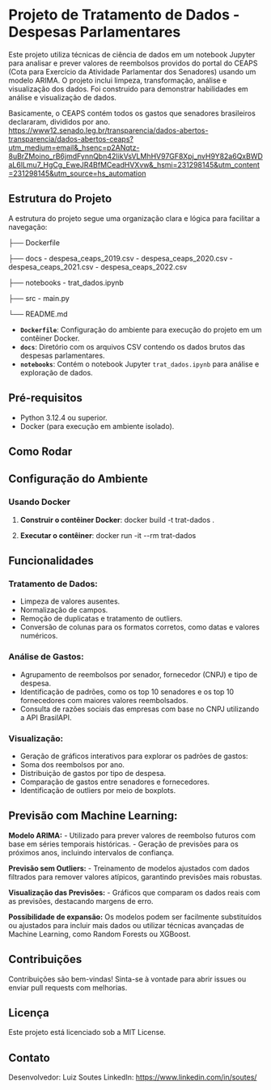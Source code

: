# Projeto de Tratamento de Dados - Despesas Parlamentares

Este projeto utiliza técnicas de ciência de dados em um notebook Jupyter para analisar e prever valores de reembolsos providos do portal do CEAPS (Cota para Exercício da Atividade Parlamentar dos Senadores) usando um modelo ARIMA. O projeto inclui limpeza, transformação, análise e visualização dos dados. Foi construído para demonstrar habilidades em análise e visualização de dados.

Basicamente, o CEAPS contém todos os gastos que senadores brasileiros declararam, divididos por ano.
https://www12.senado.leg.br/transparencia/dados-abertos-transparencia/dados-abertos-ceaps?utm_medium=email&_hsenc=p2ANqtz-8uBrZMoino_rB6jmdFynnQbn42IikVsVLMhHV97GF8Xpj_nvH9Y82a6QxBWDaL6lLmu7_HgCg_EweJR4BfMCeadHVXvw&_hsmi=231298145&utm_content=231298145&utm_source=hs_automation


## Estrutura do Projeto

A estrutura do projeto segue uma organização clara e lógica para facilitar a navegação:

├── Dockerfile

├── docs
    - despesa_ceaps_2019.csv
    - despesa_ceaps_2020.csv
    - despesa_ceaps_2021.csv
    - despesa_ceaps_2022.csv

├── notebooks
    - trat_dados.ipynb

├── src
    - main.py
    
└── README.md


- **`Dockerfile`**: Configuração do ambiente para execução do projeto em um contêiner Docker.
- **`docs`**: Diretório com os arquivos CSV contendo os dados brutos das despesas parlamentares.
- **`notebooks`**: Contém o notebook Jupyter `trat_dados.ipynb` para análise e exploração de dados.

## Pré-requisitos

- Python 3.12.4 ou superior.
- Docker (para execução em ambiente isolado).

## Como Rodar

## Configuração do Ambiente

### Usando Docker

1. **Construir o contêiner Docker**:
docker build -t trat-dados .
  
2. **Executar o contêiner**:
docker run -it --rm trat-dados

## Funcionalidades
### Tratamento de Dados:
- Limpeza de valores ausentes.
- Normalização de campos.
- Remoção de duplicatas e tratamento de outliers.
- Conversão de colunas para os formatos corretos, como datas e valores numéricos.

### Análise de Gastos:
- Agrupamento de reembolsos por senador, fornecedor (CNPJ) e tipo de despesa.
- Identificação de padrões, como os top 10 senadores e os top 10 fornecedores com maiores valores reembolsados.
- Consulta de razões sociais das empresas com base no CNPJ utilizando a API BrasilAPI.

### Visualização:
- Geração de gráficos interativos para explorar os padrões de gastos:
- Soma dos reembolsos por ano.
- Distribuição de gastos por tipo de despesa.
- Comparação de gastos entre senadores e fornecedores.
- Identificação de outliers por meio de boxplots.

## Previsão com Machine Learning:
**Modelo ARIMA:**
    - Utilizado para prever valores de reembolso futuros com base em séries temporais históricas.
    - Geração de previsões para os próximos anos, incluindo intervalos de confiança.
    
**Previsão sem Outliers:**
    - Treinamento de modelos ajustados com dados filtrados para remover valores atípicos, garantindo previsões mais robustas.
    
**Visualização das Previsões:**
    - Gráficos que comparam os dados reais com as previsões, destacando margens de erro.
    
**Possibilidade de expansão:**
Os modelos podem ser facilmente substituídos ou ajustados para incluir mais dados ou utilizar técnicas avançadas de Machine Learning, como Random Forests ou XGBoost.

## Contribuições
Contribuições são bem-vindas! Sinta-se à vontade para abrir issues ou enviar pull requests com melhorias.

## Licença
Este projeto está licenciado sob a MIT License.

## Contato
Desenvolvedor: Luiz Soutes
LinkedIn: https://www.linkedin.com/in/soutes/
